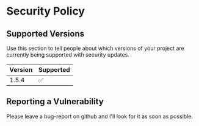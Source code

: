 # Security Policy

## Supported Versions

Use this section to tell people about which versions of your project are
currently being supported with security updates.

| Version | Supported          |
| ------- | ------------------ |
|  1.5.4  | :white_check_mark: |


## Reporting a Vulnerability

Please leave a bug-report on github and I'll look for it as soon as possible.
